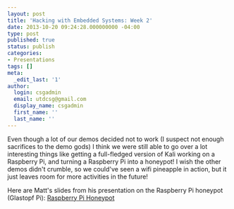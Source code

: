 ```yaml
---
layout: post
title: 'Hacking with Embedded Systems: Week 2'
date: 2013-10-20 09:24:28.000000000 -04:00
type: post
published: true
status: publish
categories:
- Presentations
tags: []
meta:
  _edit_last: '1'
author:
  login: csgadmin
  email: utdcsg@gmail.com
  display_name: csgadmin
  first_name: ''
  last_name: ''
---
```


Even though a lot of our demos decided not to work (I suspect not enough sacrifices to the demo gods) I think we were still able to go over a lot interesting things like getting a full-fledged version of Kali working on a Raspberry Pi, and turning a Raspberry Pi into a honeypot! I wish the other demos didn't crumble, so we could've seen a wifi pineapple in action, but it just leaves room for more activities in the future!

Here are Matt's slides from his presentation on the Raspberry Pi honeypot (Glastopf Pi): [Raspberry Pi Honeypot](https://csg.utdallas.edu/wp-content/uploads/2013/10/Honeypots_Pi.pdf)
